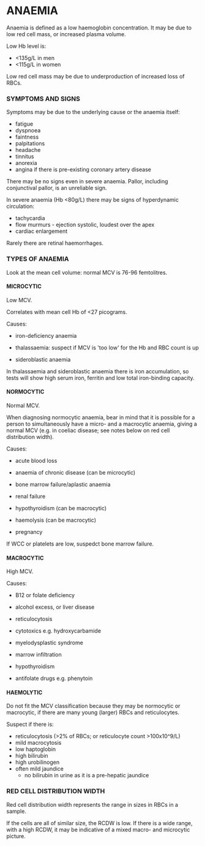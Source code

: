 # ANAEMIA

Anaemia is defined as a low haemoglobin concentration. It may be due to low red cell mass, or increased plasma volume.

Low Hb level is:

- <135g/L in men
- <115g/L in women

Low red cell mass may be due to underproduction of increased loss of RBCs.


### SYMPTOMS AND SIGNS

Symptoms may be due to the underlying cause or the anaemia itself:

- fatigue
- dyspnoea
- faintness
- palpitations
- headache
- tinnitus
- anorexia
- angina if there is pre-existing coronary artery disease

There may be no signs even in severe anaemia. Pallor, including conjunctival pallor, is an unreliable sign.

In severe anaemia (Hb <80g/L) there may be signs of hyperdynamic circulation:

- tachycardia
- flow murmurs - ejection systolic, loudest over the apex
- cardiac enlargement

Rarely there are retinal haemorrhages.


### TYPES OF ANAEMIA

Look at the mean cell volume: normal MCV is 76-96 femtolitres.

#### MICROCYTIC

Low MCV.

Correlates with mean cell Hb of <27 picograms.

Causes:

- iron-deficiency anaemia

- thalassaemia: suspect if MCV is 'too low' for the Hb and RBC count is up

- sideroblastic anaemia

In thalassaemia and sideroblastic anaemia there is iron accumulation, so tests will show high serum iron, ferritin and low total iron-binding capacity.

#### NORMOCYTIC

Normal MCV.

When diagnosing normocytic anaemia, bear in mind that it is possible for a person to simultaneously have a micro- and a macrocytic anaemia, giving a normal MCV (e.g. in coeliac disease; see notes below on red cell distribution width).

Causes:

- acute blood loss

- anaemia of chronic disease (can be microcytic)

- bone marrow failure/aplastic anaemia

- renal failure

- hypothyroidism (can be macrocytic)

- haemolysis (can be macrocytic)

- pregnancy

If WCC or platelets are low, suspedct bone marrow failure.


#### MACROCYTIC

High MCV.

Causes:

- B12 or folate deficiency

- alcohol excess, or liver disease

- reticulocytosis

- cytotoxics e.g. hydroxycarbamide

- myelodysplastic syndrome

- marrow infiltration

- hypothyroidism

- antifolate drugs e.g. phenytoin


#### HAEMOLYTIC

Do not fit the MCV classification because they may be normocytic or macrocytic, if there are many young (larger) RBCs and reticulocytes.

Suspect if there is: 

- reticulocytosis (>2% of RBCs; or reticulocyte count >100x10^9/L)
- mild macrocytosis
- low haptoglobin
- high bilirubin
- high urobilinogen
- often mild jaundice
	- no bilirubin in urine as it is a pre-hepatic jaundice
	
### RED CELL DISTRIBUTION WIDTH

Red cell distribution width represents the range in sizes in RBCs in a sample.

If the cells are all of similar size, the RCDW is low. If there is a wide range, with a high RCDW, it may be indicative of a mixed macro- and microcytic picture.